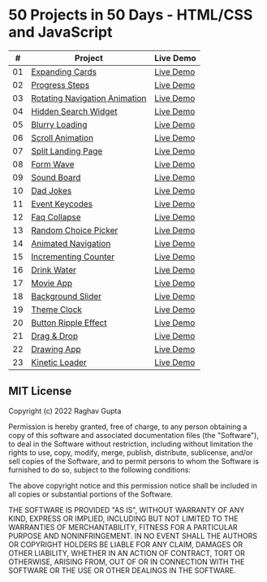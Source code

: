 # 50 Projects in 50 Days - HTML/CSS and JavaScript



|  #  | Project                                                                                                                                    | Live Demo                                                                         |
| :-: | -------------------------------------------------------------------------------------------------------------------------------------------| --------------------------------------------------------------------------------- |
| 01  | [Expanding Cards](https://github.com/raghavguptaa/50-Days-50-Projects/tree/main/Day-01/Expanding-Cards)                                    | [Live Demo](https://50projects50days.com/projects/expanding-cards/)               |
| 02  | [Progress Steps](https://github.com/raghavguptaa/50-Days-50-Projects/tree/main/Day-02/Progress-Steps)                                      | [Live Demo](https://50projects50days.com/projects/progress-steps/)                |
| 03  | [Rotating Navigation Animation](https://github.com/raghavguptaa/50-Days-50-Projects/tree/main/Day-03/Rotating-Navigation-Animation)        | [Live Demo](https://50projects50days.com/projects/rotating-navigation-animation/) |
| 04  | [Hidden Search Widget](https://github.com/raghavguptaa/50-Days-50-Projects/tree/main/Day-04/Hidden%20Search%20Widget)                      | [Live Demo](https://50projects50days.com/projects/hidden-search-widget/)          |
| 05  | [Blurry Loading](https://github.com/raghavguptaa/50-Days-50-Projects/tree/main/Day-05/Blurry-Loading)                                      | [Live Demo](https://50projects50days.com/projects/blurry-loading/)                |
| 06  | [Scroll Animation](https://github.com/raghavguptaa/50-Days-50-Projects/tree/main/Day-06/Scroll-Animation )                                 | [Live Demo](https://50projects50days.com/projects/scroll-animation/)              |
| 07  | [Split Landing Page](https://github.com/raghavguptaa/50-Days-50-Projects/tree/main/Day-07/Split-Landing-Page)                              | [Live Demo](https://50projects50days.com/projects/split-landing-page/)            |
| 08  | [Form Wave](https://github.com/raghavguptaa/50-Days-50-Projects/tree/main/Day-08/Form-Input-Wave)                                          | [Live Demo](https://50projects50days.com/projects/form-wave/)                     |
| 09  | [Sound Board](https://github.com/raghavguptaa/50-Days-50-Projects/tree/main/Day-09/Sound-Board)                                            | [Live Demo](https://50projects50days.com/projects/sound-board/)                   |
| 10  | [Dad Jokes](https://github.com/raghavguptaa/50-Days-50-Projects/tree/main/Day-10/Dad-Jokes)                                                | [Live Demo](https://50projects50days.com/projects/dad-jokes/)                     |
| 11  | [Event Keycodes](https://github.com/raghavguptaa/50-Days-50-Projects/tree/main/Day-11/Event-Keynotes)                                      | [Live Demo](https://50projects50days.com/projects/event-keycodes/)                |
| 12  | [Faq Collapse](https://github.com/raghavguptaa/50-Days-50-Projects/tree/main/Day-12/FAQ-Collapse)                                          | [Live Demo](https://50projects50days.com/projects/faq-collapse/)                  |
| 13  | [Random Choice Picker](https://github.com/raghavguptaa/50-Days-50-Projects/tree/main/Day-13/Random-Choice-Picker)                          | [Live Demo](https://50projects50days.com/projects/random-choice-picker/)          |
| 14  | [Animated Navigation](https://github.com/raghavguptaa/50-Days-50-Projects/tree/main/Day-14/Animated-Navigation)                            | [Live Demo](https://50projects50days.com/projects/animated-navigation/)           |
| 15  | [Incrementing Counter](https://github.com/raghavguptaa/50-Days-50-Projects/tree/main/Day-15/Implementing-Counter)                          | [Live Demo](https://50projects50days.com/projects/incrementing-counter/)          |
| 16  | [Drink Water](https://github.com/raghavguptaa/50-Days-50-Projects/tree/main/Day-16/Drink-Water)                                            | [Live Demo](https://50projects50days.com/projects/drink-water/)                   |
| 17  | [Movie App](https://github.com/raghavguptaa/50-Days-50-Projects/tree/main/Day-17/Movie-App)                                                | [Live Demo](https://50projects50days.com/projects/movie-app/)                     |
| 18  | [Background Slider](https://github.com/raghavguptaa/50Projects-50Days/tree/main/Day-18/Background-Slider)                                  | [Live Demo](https://50projects50days.com/projects/background-slider/)             |
| 19  | [Theme Clock](https://github.com/raghavguptaa/50Projects-50Days/tree/main/Day-19/Theme-Clock)                                              | [Live Demo](https://50projects50days.com/projects/theme-clock/)                   |
| 20  | [Button Ripple Effect](https://github.com/raghavguptaa/50Projects-50Days/tree/main/Day-20/Button-Ripple-Effect)                            | [Live Demo](https://50projects50days.com/projects/button-ripple-effect/)          |
| 21  | [Drag & Drop](https://github.com/raghavguptaa/50Projects-50Days/tree/main/Day-21/Drag-%26-Drop)                                            | [Live Demo](https://50projects50days.com/projects/drag-n-drop/)                   |
| 22  | [Drawing App](https://github.com/raghavguptaa/50Projects-50Days/tree/main/Day-22/Drawing-App)                                              | [Live Demo](https://50projects50days.com/projects/drawing-app/)                   |
| 23  | [Kinetic Loader](https://github.com/raghavguptaa/50Projects-50Days/tree/main/Day-23/Kinetic-Loader)                                        | [Live Demo](https://50projects50days.com/projects/kinetic-loader/)                |





## MIT License

Copyright (c) 2022 Raghav Gupta

Permission is hereby granted, free of charge, to any person obtaining a copy
of this software and associated documentation files (the "Software"), to deal
in the Software without restriction, including without limitation the rights
to use, copy, modify, merge, publish, distribute, sublicense, and/or sell
copies of the Software, and to permit persons to whom the Software is
furnished to do so, subject to the following conditions:

The above copyright notice and this permission notice shall be included in all
copies or substantial portions of the Software.

THE SOFTWARE IS PROVIDED "AS IS", WITHOUT WARRANTY OF ANY KIND, EXPRESS OR
IMPLIED, INCLUDING BUT NOT LIMITED TO THE WARRANTIES OF MERCHANTABILITY,
FITNESS FOR A PARTICULAR PURPOSE AND NONINFRINGEMENT. IN NO EVENT SHALL THE
AUTHORS OR COPYRIGHT HOLDERS BE LIABLE FOR ANY CLAIM, DAMAGES OR OTHER
LIABILITY, WHETHER IN AN ACTION OF CONTRACT, TORT OR OTHERWISE, ARISING FROM,
OUT OF OR IN CONNECTION WITH THE SOFTWARE OR THE USE OR OTHER DEALINGS IN THE
SOFTWARE.
